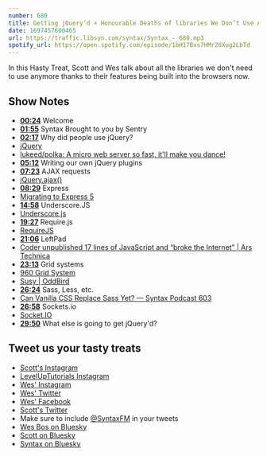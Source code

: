 ```yaml
---
number: 680
title: Getting jQuery’d × Honourable Deaths of libraries We Don’t Use Anymore
date: 1697457600465
url: https://traffic.libsyn.com/syntax/Syntax_-_680.mp3
spotify_url: https://open.spotify.com/episode/1bH17Bxs7HMr26Xug2LbTd
---
```


In this Hasty Treat, Scott and Wes talk about all the libraries we don't need to use anymore thanks to their features being built into the browsers now.

## Show Notes

- **[00:24](#t=00:24)** Welcome
- **[01:55](#t=01:55)** Syntax Brought to you by Sentry
- **[02:17](#t=02:17)** Why did people use jQuery?
- [jQuery](https://jquery.com/)
- [lukeed/polka: A micro web server so fast, it'll make you dance!](https://github.com/lukeed/polka)
- **[05:12](#t=05:12)** Writing our own jQuery plugins
- **[07:23](#t=07:23)** AJAX requests
- [jQuery.ajax()](https://api.jquery.com/jquery.ajax/)
- **[08:29](#t=08:29)** Express
- [Migrating to Express 5](https://expressjs.com/en/guide/migrating-5.html)
- **[14:58](#t=14:58)** Underscore.JS
- [Underscore.js](https://underscorejs.org/)
- **[19:27](#t=19:27)** Require.js
- [RequireJS](https://requirejs.org/)
- **[21:06](#t=21:06)** LeftPad
- [Coder unpublished 17 lines of JavaScript and “broke the Internet” | Ars Technica](https://arstechnica.com/information-technology/2016/03/rage-quit-coder-unpublished-17-lines-of-javascript-and-broke-the-internet/)
- **[23:13](#t=23:13)** Grid systems
- [960 Grid System](https://960.gs/)
- [Susy | OddBird](https://www.oddbird.net/susy/)
- **[26:24](#t=26:24)** Sass, Less, etc.
- [Can Vanilla CSS Replace Sass Yet? — Syntax Podcast 603](https://syntax.fm/show/603/can-vanilla-css-replace-sass-yet)
- **[26:58](#t=26:58)** Sockets.io
- [Socket.IO](https://socket.io/)
- **[29:50](#t=29:50)** What else is going to get jQuery'd?

## Tweet us your tasty treats

- [Scott's Instagram](https://www.instagram.com/stolinski/)
- [LevelUpTutorials Instagram](https://www.instagram.com/LevelUpTutorials/)
- [Wes' Instagram](https://www.instagram.com/wesbos/)
- [Wes' Twitter](https://twitter.com/wesbos)
- [Wes' Facebook](https://www.facebook.com/wesbos.developer)
- [Scott's Twitter](https://twitter.com/stolinski)
- Make sure to include [@SyntaxFM](https://twitter.com/SyntaxFM) in your tweets
- [Wes Bos on Bluesky](https://bsky.app/profile/wesbos.com)
- [Scott on Bluesky](https://bsky.app/profile/tolin.ski)
- [Syntax on Bluesky](https://bsky.app/profile/syntax.fm)
